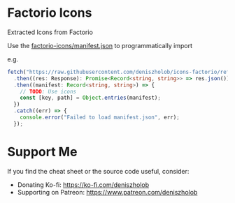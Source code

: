 # Factorio Icons

Extracted Icons from Factorio

Use the [factorio-icons/manifest.json](./factorio-icons/manifest.json) to programmatically import

e.g.

```ts
fetch("https://raw.githubusercontent.com/deniszholob/icons-factorio/refs/heads/main/factorio-icons/manifest.json")
  .then((res: Response): Promise<Record<string, string>> => res.json())
  .then((manifest: Record<string, string>) => {
    // TODO: Use icons
    const [key, path] = Object.entries(manifest);
  })
  .catch((err) => {
    console.error("Failed to load manifest.json", err);
  });
```

# Support Me

If you find the cheat sheet or the source code useful, consider:

- Donating Ko-fi: https://ko-fi.com/deniszholob
- Supporting on Patreon: https://www.patreon.com/deniszholob
